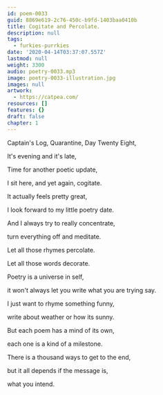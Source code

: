 ```yaml
---
id: poem-0033
guid: 8869e619-2c76-450c-b9fd-1403baa0410b
title: Cogitate and Percolate.
description: null
tags:
  - furkies-purrkies
date: '2020-04-14T03:37:07.557Z'
lastmod: null
weight: 3300
audio: poetry-0033.mp3
image: poetry-0033-illustration.jpg
images: null
artwork:
  - https://catpea.com/
resources: []
features: {}
draft: false
chapter: 1
---
```


Captain's Log, Quarantine, Day Twenty Eight,

It's evening and it's late,

Time for another poetic update,

I sit here, and yet again, cogitate.

It actually feels pretty great,

I look forward to my little poetry date.

And I always try to really concentrate,

turn everything off and meditate.

Let all those rhymes percolate.

Let all those words decorate.

Poetry is a universe in self,

it won't always let you write what you are trying say.

I just want to rhyme something funny,

write about weather or how its sunny.

But each poem has a mind of its own,

each one is a kind of a milestone.

There is a thousand ways to get to the end,

but it all depends if the message is,

what you intend.
